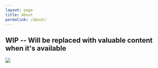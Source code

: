 ```yaml
---
layout: page
title: About
permalink: /about/
---
```


## WIP -- Will be replaced with valuable content when it's available

![](https://media.giphy.com/media/LpWwuBuOp4YWFzr2bF/giphy.gif)